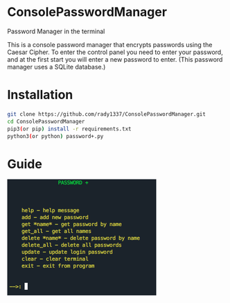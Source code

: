# ConsolePasswordManager
Password Manager in the terminal


This is a console password manager that encrypts passwords using the Caesar Cipher.
To enter the control panel you need to enter your password, and at the first start you will enter a new password to enter.
(This password manager uses a SQLite database.)


# Installation

```bash
git clone https://github.com/rady1337/ConsolePasswordManager.git
cd ConsolePasswordManager
pip3(or pip) install -r requirements.txt
python3(or python) password+.py
```

# Guide

![Help Message](https://github.com/rady1337/ConsolePasswordManager/blob/master/img/guide.png)
